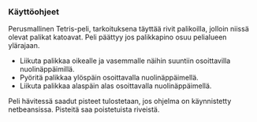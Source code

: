 ### Käyttöohjeet

Perusmallinen Tetris-peli, tarkoituksena täyttää rivit palikoilla, jolloin niissä olevat palikat katoavat. Peli päättyy jos palikkapino osuu pelialueen ylärajaan.

* Liikuta palikkaa oikealle ja vasemmalle näihin suuntiin osoittavilla nuolinäppäimillä.
* Pyöritä palikkaa ylöspäin osoittavalla nuolinäppäimellä.
* Liikuta palikkaa alaspäin alas osoittavalla nuolinäppäimellä.

Peli hävitessä saadut pisteet tulostetaan, jos ohjelma on käynnistetty netbeansissa. Pisteitä saa poistetuista riveistä.

